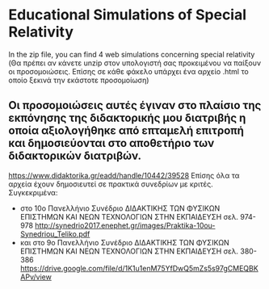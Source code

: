 # Educational Simulations of Special Relativity
In the zip file, you can find 4 web simulations concerning special relativity  
(Θα πρέπει αν κάνετε unzip στον υπολογιστή σας προκειμένου να παίξουν οι προσομοιώσεις. Επίσης σε κάθε φάκελο υπάρχει ένα αρχείο .html το οποίο ξεκινά την εκάστοτε προσομοίωση)
## Οι προσομοιώσεις αυτές έγιναν στο πλαίσιο της εκπόνησης της διδακτορικής μου διατριβής η οποία αξιολογήθηκε από επταμελή επιτροπή και δημοσιεύονται στο αποθετήριο των διδακτορικών διατριβών. 
https://www.didaktorika.gr/eadd/handle/10442/39528
Επίσης όλα τα αρχεία έχουν δημοσιευτεί σε πρακτικά συνεδρίων με κριτές. Συγκεκριμένα: 
- στο 10ο Πανελλήνιο Συνέδριο ΔΙΔΑΚΤΙΚΗΣ ΤΩΝ ΦΥΣΙΚΩΝ ΕΠΙΣΤΗΜΩΝ ΚΑΙ ΝΕΩΝ ΤΕΧΝΟΛΟΓΙΩΝ ΣΤΗΝ ΕΚΠΑΙΔΕΥΣΗ σελ. 974-978
http://synedrio2017.enephet.gr/images/Praktika-10ou-Synedriou_Teliko.pdf 
- και στο 9ο Πανελλήνιο Συνέδριο ΔΙΔΑΚΤΙΚΗΣ ΤΩΝ ΦΥΣΙΚΩΝ ΕΠΙΣΤΗΜΩΝ ΚΑΙ ΝΕΩΝ ΤΕΧΝΟΛΟΓΙΩΝ ΣΤΗΝ ΕΚΠΑΙΔΕΥΣΗ σελ. 380-386
https://drive.google.com/file/d/1K1u1enM75YfDwQ5mZs5s97gCMEQBKAPv/view
